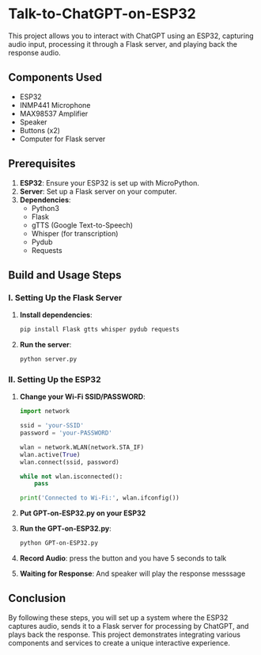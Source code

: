 # Talk-to-ChatGPT-on-ESP32

This project allows you to interact with ChatGPT using an ESP32, capturing audio input, processing it through a Flask server, and playing back the response audio. 

## Components Used
- ESP32
- INMP441 Microphone
- MAX98537 Amplifier
- Speaker
- Buttons (x2)
- Computer for Flask server

## Prerequisites
1. **ESP32**: Ensure your ESP32 is set up with MicroPython.
2. **Server**: Set up a Flask server on your computer.
3. **Dependencies**:
    - Python3
    - Flask
    - gTTS (Google Text-to-Speech)
    - Whisper (for transcription)
    - Pydub
    - Requests

## Build and Usage Steps

### I. Setting Up the Flask Server
1. **Install dependencies**:
    ```bash
    pip install Flask gtts whisper pydub requests
    ```

2. **Run the server**:
    ```bash
    python server.py
    ```

### II. Setting Up the ESP32
1. **Change your Wi-Fi SSID/PASSWORD**:
    ```python
    import network

    ssid = 'your-SSID'
    password = 'your-PASSWORD'

    wlan = network.WLAN(network.STA_IF)
    wlan.active(True)
    wlan.connect(ssid, password)

    while not wlan.isconnected():
        pass

    print('Connected to Wi-Fi:', wlan.ifconfig())
    ```
2. **Put GPT-on-ESP32.py on your ESP32**

3. **Run the GPT-on-ESP32.py**:
    ```bash
    python GPT-on-ESP32.py
    ```

4. **Record Audio**:
press the button and you have 5 seconds to talk

5. **Waiting for Response**:
And speaker will play the response messsage

## Conclusion
By following these steps, you will set up a system where the ESP32 captures audio, sends it to a Flask server for processing by ChatGPT, and plays back the response. This project demonstrates integrating various components and services to create a unique interactive experience.
